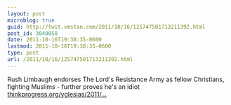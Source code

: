 ```yaml
---
layout: post
microblog: true
guid: http://twit.vmstan.com/2011/10/16/125747501713211392.html
post_id: 3040058
date: 2011-10-16T19:38:35-0600
lastmod: 2011-10-16T19:38:35-0600
type: post
url: /2011/10/16/125747501713211392.html
---
```

Rush Limbaugh endorses The Lord's Resistance Army as fellow Christians, fighting Muslims - further proves he's an idiot <a href="http://thinkprogress.org/yglesias/2011/10/15/345000/rush-limbaugh-endorses-the-lords-resistance-army/">thinkprogress.org/yglesias/2011/…</a>
